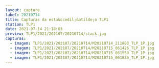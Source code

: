 ```yaml
---
layout: capture
label: 20210714
title: Capturas da esta&ccedil;&atilde;o TLP1
station: TLP1
date: 2021-07-14 21:18:03
preview: TLP1/2021/202107/20210714/stack.jpg
capturas:
  - imagem: TLP1/2021/202107/20210714/M20210714_211803_TLP_1P.jpg
  - imagem: TLP1/2021/202107/20210714/M20210715_061426_TLP_1P.jpg
  - imagem: TLP1/2021/202107/20210714/M20210715_061559_TLP_1P.jpg
  - imagem: TLP1/2021/202107/20210714/M20210715_061836_TLP_1P.jpg
---
```

